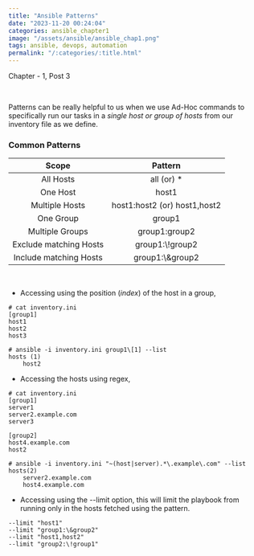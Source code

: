 ```yaml
---
title: "Ansible Patterns"
date: "2023-11-20 00:24:04"
categories: ansible_chapter1
image: "/assets/ansible/ansible_chap1.png"
tags: ansible, devops, automation
permalink: "/:categories/:title.html"
---
```

Chapter - 1, Post 3

<br>

Patterns can be really helpful to us when we use Ad-Hoc commands to specifically run our tasks in a *single host or group of hosts* from our inventory file as we define. 

### Common Patterns

| Scope | Pattern | 
|  :---: |  :---:  |
| All Hosts | all (or) * | 
| One Host | host1 |
| Multiple Hosts | host1:host2 (or) host1,host2 | 
| One Group | group1 | 
| Multiple Groups | group1:group2 | 
| Exclude matching Hosts | group1:\\!group2 | 
| Include matching Hosts | group1:\\&group2 | 

<br> 

- Accessing using the position (*index*) of the host in a group,

```shell
# cat inventory.ini
[group1]
host1
host2
host3 

# ansible -i inventory.ini group1\[1] --list 
hosts (1)
    host2
```

- Accessing the hosts using regex,

```shell 
# cat inventory.ini
[group1]
server1
server2.example.com
server3

[group2]
host4.example.com
host2 

# ansible -i inventory.ini "~(host|server).*\.example\.com" --list 
hosts(2)
    server2.example.com
    host4.example.com
```

- Accessing using the --limit option, this will limit the playbook from running only in the hosts fetched using the pattern.

```shell
--limit "host1" 
--limit "group1:\&group2"
--limit "host1,host2"
--limit "group2:\!group1"
```
